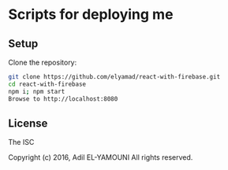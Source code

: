 # Scripts for deploying me

## Setup
Clone the repository:

```sh
git clone https://github.com/elyamad/react-with-firebase.git
cd react-with-firebase
npm i; npm start
Browse to http://localhost:8080
```

License
-------

The ISC

Copyright (c) 2016, Adil EL-YAMOUNI
All rights reserved.

